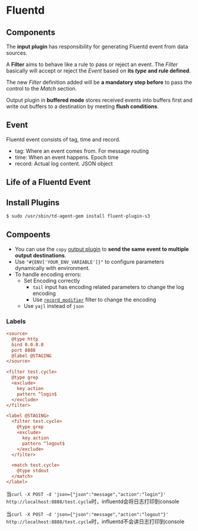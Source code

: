 # Fluentd

## Components

The **input plugin** has responsibility for generating Fluentd event from data sources.

A **Filter** aims to behave like a rule to pass or reject an event. The *Filter* basically will accept or reject the *Event* based on **its *type* and rule defined**.

The new *Filter* definition added will be **a mandatory step before** to pass the control to the *Match* section.

Output plugin in **buffered mode** stores received events into buffers first and write out buffers to a destination by meeting **flush conditions**.

## Event

Fluentd event consists of tag, time and record.

- tag: Where an event comes from. For message routing
- time: When an event happens. Epoch time
- record: Actual log content. JSON object

## Life of a Fluentd Event



## Install Plugins

```bash
$ sudo /usr/sbin/td-agent-gem install fluent-plugin-s3
```

## Compoents

- You can use the `copy` [output plugin]() to **send the same event to multiple output destinations**.
- Use `"#{ENV['YOUR_ENV_VARIABLE']}"` to configure parameters dynamically with environment.
- To handle encoding errors:
  - Set Encoding correctly
    - `tail` input has encoding related parameters to change the log encoding
    - Use [`record_modifier`](https://github.com/repeatedly/fluent-plugin-record-modifier#char_encoding) filter to change the encoding
  - Use `yajl` instead of `json`

### Labels

```ini
<source>
  @type http
  bind 0.0.0.0
  port 8888
  @label @STAGING
</source>

<filter test.cycle>
  @type grep
  <exclude>
    key action
    pattern ^login$
  </exclude>
</filter>

<label @STAGING>
  <filter test.cycle>
    @type grep
    <exclude>
      key action
      pattern ^logout$
    </exclude>
  </filter>

  <match test.cycle>
    @type stdout
  </match>
</label>
```

当`curl -X POST -d 'json={"json":"message","action":"login"}' http://localhost:8888/test.cycle`时，influentd会将日志打印到console

当`curl -X POST -d 'json={"json":"message","action":"logout"}' http://localhost:8888/test.cycle`时，influentd不会讲日志打印到console